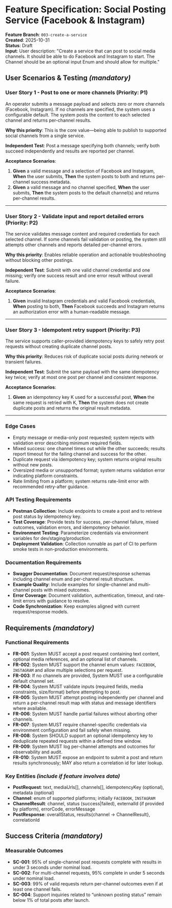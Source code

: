 # Feature Specification: Social Posting Service (Facebook & Instagram)

**Feature Branch**: `003-create-a-service`  
**Created**: 2025-10-31  
**Status**: Draft  
**Input**: User description: "Create a service that can post to social media channels. It should be able to do Facebook and Instagram to start. The Channel should be an optional input Enum and should allow for multiple."

## User Scenarios & Testing *(mandatory)*

### User Story 1 - Post to one or more channels (Priority: P1)

An operator submits a message payload and selects zero or more channels (Facebook, Instagram). If no channels are specified, the system uses a configurable default. The system posts the content to each selected channel and returns per-channel results.

**Why this priority**: This is the core value—being able to publish to supported social channels from a single service.

**Independent Test**: Post a message specifying both channels; verify both succeed independently and results are reported per channel.

**Acceptance Scenarios**:

1. **Given** a valid message and a selection of Facebook and Instagram, **When** the user submits, **Then** the system posts to both and returns per-channel success metadata.
2. **Given** a valid message and no channel specified, **When** the user submits, **Then** the system posts to the default channel(s) and returns per-channel results.

---

### User Story 2 - Validate input and report detailed errors (Priority: P2)

The service validates message content and required credentials for each selected channel. If some channels fail validation or posting, the system still attempts other channels and reports detailed per-channel errors.

**Why this priority**: Enables reliable operation and actionable troubleshooting without blocking other postings.

**Independent Test**: Submit with one valid channel credential and one missing; verify one success result and one error result without overall failure.

**Acceptance Scenarios**:

1. **Given** invalid Instagram credentials and valid Facebook credentials, **When** posting to both, **Then** Facebook succeeds and Instagram returns an authorization error with a human-readable message.

---

### User Story 3 - Idempotent retry support (Priority: P3)

The service supports caller-provided idempotency keys to safely retry post requests without creating duplicate channel posts.

**Why this priority**: Reduces risk of duplicate social posts during network or transient failures.

**Independent Test**: Submit the same payload with the same idempotency key twice; verify at most one post per channel and consistent response.

**Acceptance Scenarios**:

1. **Given** an idempotency key K used for a successful post, **When** the same request is retried with K, **Then** the system does not create duplicate posts and returns the original result metadata.

---

### Edge Cases

- Empty message or media-only post requested; system rejects with validation error describing minimum required fields.
- Mixed success: one channel times out while the other succeeds; results report timeout for the failing channel and success for the other.
- Duplicate request via idempotency key; system returns original results without new posts.
- Oversized media or unsupported format; system returns validation error indicating platform constraints.
- Rate limiting from a platform; system returns rate-limit error with recommended retry-after guidance.

### API Testing Requirements

- **Postman Collection**: Include endpoints to create a post and to retrieve post status by idempotency key.
- **Test Coverage**: Provide tests for success, per-channel failure, mixed outcomes, validation errors, and idempotency behavior.
- **Environment Testing**: Parameterize credentials via environment variables for dev/staging/production.
- **Deployment Validation**: Collection runnable as part of CI to perform smoke tests in non-production environments.

### Documentation Requirements

- **Swagger Documentation**: Document request/response schemas including channel enum and per-channel result structure.
- **Example Quality**: Include examples for single-channel and multi-channel posts with mixed outcomes.
- **Error Coverage**: Document validation, authentication, timeout, and rate-limit errors with guidance to resolve.
- **Code Synchronization**: Keep examples aligned with current request/response models.

## Requirements *(mandatory)*

### Functional Requirements

- **FR-001**: System MUST accept a post request containing text content, optional media references, and an optional list of channels.
- **FR-002**: System MUST support the channel enum values: `FACEBOOK`, `INSTAGRAM` and allow multiple selections per request.
- **FR-003**: If no channels are provided, System MUST use a configurable default channel set.
- **FR-004**: System MUST validate inputs (required fields, media constraints, size/format) before attempting to post.
- **FR-005**: System MUST attempt posting independently per channel and return a per-channel result map with status and message identifiers where available.
- **FR-006**: System MUST handle partial failures without aborting other channels.
- **FR-007**: System MUST require channel-specific credentials via environment configuration and fail safely when missing.
- **FR-008**: System SHOULD support an optional idempotency key to deduplicate repeated requests within a defined time window.
- **FR-009**: System MUST log per-channel attempts and outcomes for observability and audit.
- **FR-010**: System MUST expose an endpoint to submit a post and return results synchronously; MAY also return a correlation id for later lookup.

### Key Entities *(include if feature involves data)*

- **PostRequest**: text, mediaUrls[], channels[], idempotencyKey (optional), metadata (optional)
- **Channel**: enum of supported platforms; initially `FACEBOOK`, `INSTAGRAM`
- **ChannelResult**: channel, status (success|failed), externalId (if provided by platform), errorCode, errorMessage
- **PostResponse**: overallStatus, results{channel -> ChannelResult}, correlationId

## Success Criteria *(mandatory)*

### Measurable Outcomes

- **SC-001**: 95% of single-channel post requests complete with results in under 3 seconds under nominal load.
- **SC-002**: For multi-channel requests, 95% complete in under 5 seconds under nominal load.
- **SC-003**: 99% of valid requests return per-channel outcomes even if at least one channel fails.
- **SC-004**: Support inquiries related to “unknown posting status” remain below 1% of total posts after launch.
